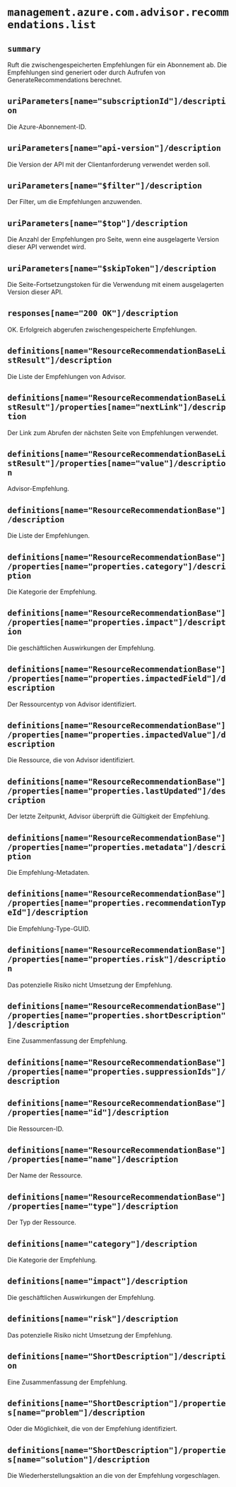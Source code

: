 # `management.azure.com.advisor.recommendations.list`

## `summary`
Ruft die zwischengespeicherten Empfehlungen für ein Abonnement ab. Die Empfehlungen sind generiert oder durch Aufrufen von GenerateRecommendations berechnet.

## `uriParameters[name="subscriptionId"]/description`
Die Azure-Abonnement-ID.

## `uriParameters[name="api-version"]/description`
Die Version der API mit der Clientanforderung verwendet werden soll.

## `uriParameters[name="$filter"]/description`
Der Filter, um die Empfehlungen anzuwenden.

## `uriParameters[name="$top"]/description`
Die Anzahl der Empfehlungen pro Seite, wenn eine ausgelagerte Version dieser API verwendet wird.

## `uriParameters[name="$skipToken"]/description`
Die Seite-Fortsetzungstoken für die Verwendung mit einem ausgelagerten Version dieser API.

## `responses[name="200 OK"]/description`
OK. Erfolgreich abgerufen zwischengespeicherte Empfehlungen.

## `definitions[name="ResourceRecommendationBaseListResult"]/description`
Die Liste der Empfehlungen von Advisor.

## `definitions[name="ResourceRecommendationBaseListResult"]/properties[name="nextLink"]/description`
  
Der Link zum Abrufen der nächsten Seite von Empfehlungen verwendet.

## `definitions[name="ResourceRecommendationBaseListResult"]/properties[name="value"]/description`
  
Advisor-Empfehlung.

## `definitions[name="ResourceRecommendationBase"]/description`
Die Liste der Empfehlungen.

## `definitions[name="ResourceRecommendationBase"]/properties[name="properties.category"]/description`
  
Die Kategorie der Empfehlung.

## `definitions[name="ResourceRecommendationBase"]/properties[name="properties.impact"]/description`
  
Die geschäftlichen Auswirkungen der Empfehlung.

## `definitions[name="ResourceRecommendationBase"]/properties[name="properties.impactedField"]/description`
  
Der Ressourcentyp von Advisor identifiziert.

## `definitions[name="ResourceRecommendationBase"]/properties[name="properties.impactedValue"]/description`
  
Die Ressource, die von Advisor identifiziert.

## `definitions[name="ResourceRecommendationBase"]/properties[name="properties.lastUpdated"]/description`
  
Der letzte Zeitpunkt, Advisor überprüft die Gültigkeit der Empfehlung.

## `definitions[name="ResourceRecommendationBase"]/properties[name="properties.metadata"]/description`
  
Die Empfehlung-Metadaten.

## `definitions[name="ResourceRecommendationBase"]/properties[name="properties.recommendationTypeId"]/description`
  
Die Empfehlung-Type-GUID.

## `definitions[name="ResourceRecommendationBase"]/properties[name="properties.risk"]/description`
  
Das potenzielle Risiko nicht Umsetzung der Empfehlung.

## `definitions[name="ResourceRecommendationBase"]/properties[name="properties.shortDescription"]/description`
  
Eine Zusammenfassung der Empfehlung.

## `definitions[name="ResourceRecommendationBase"]/properties[name="properties.suppressionIds"]/description`


## `definitions[name="ResourceRecommendationBase"]/properties[name="id"]/description`
  
Die Ressourcen-ID.

## `definitions[name="ResourceRecommendationBase"]/properties[name="name"]/description`
  
Der Name der Ressource.

## `definitions[name="ResourceRecommendationBase"]/properties[name="type"]/description`
  
Der Typ der Ressource.

## `definitions[name="category"]/description`
Die Kategorie der Empfehlung.

## `definitions[name="impact"]/description`
Die geschäftlichen Auswirkungen der Empfehlung.

## `definitions[name="risk"]/description`
Das potenzielle Risiko nicht Umsetzung der Empfehlung.

## `definitions[name="ShortDescription"]/description`
Eine Zusammenfassung der Empfehlung.

## `definitions[name="ShortDescription"]/properties[name="problem"]/description`
  
Oder die Möglichkeit, die von der Empfehlung identifiziert.

## `definitions[name="ShortDescription"]/properties[name="solution"]/description`
  
Die Wiederherstellungsaktion an die von der Empfehlung vorgeschlagen.


